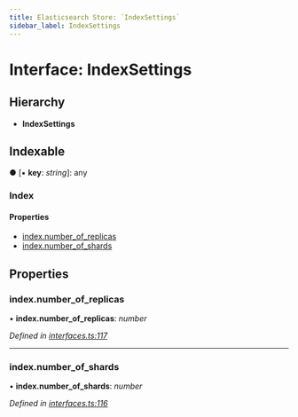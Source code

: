 ```yaml
---
title: Elasticsearch Store: `IndexSettings`
sidebar_label: IndexSettings
---
```


# Interface: IndexSettings

## Hierarchy

* **IndexSettings**

## Indexable

● \[▪ **key**: *string*\]: any

### Index

#### Properties

* [index.number_of_replicas](indexsettings.md#index.number_of_replicas)
* [index.number_of_shards](indexsettings.md#index.number_of_shards)

## Properties

###  index.number_of_replicas

• **index.number_of_replicas**: *number*

*Defined in [interfaces.ts:117](https://github.com/terascope/teraslice/blob/a3992c27/packages/elasticsearch-store/src/interfaces.ts#L117)*

___

###  index.number_of_shards

• **index.number_of_shards**: *number*

*Defined in [interfaces.ts:116](https://github.com/terascope/teraslice/blob/a3992c27/packages/elasticsearch-store/src/interfaces.ts#L116)*
